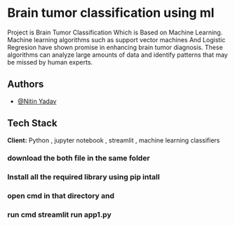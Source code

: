 # Brain tumor classification using ml

Project is Brain Tumor Classification Which is Based on Machine Learning.
Machine learning algorithms such as support vector machines And Logistic  Regresion have shown promise in enhancing brain tumor diagnosis. These algorithms can analyze large amounts of data and identify patterns that may be missed by human experts.


## Authors

- [@Nitin Yadav](https://github.com/Nitinyadav12345/brain-tumor-detection-using-ml-classifiers)


## Tech Stack

**Client:** Python , jupyter notebook , streamlit , machine learning classifiers

### download the both file in the same folder
### Install all the required library using pip intall
### open cmd in that directory and 
### run cmd streamlit run app1.py
